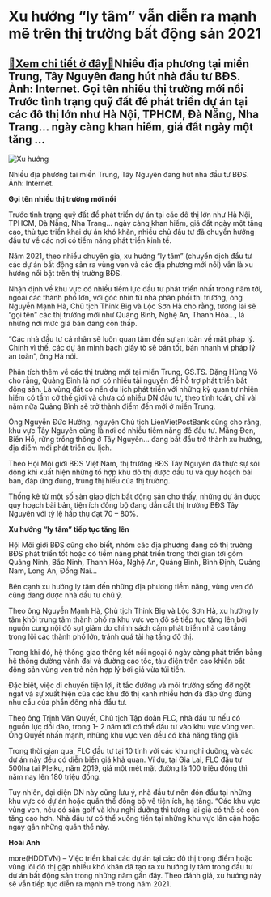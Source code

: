 Xu hướng “ly tâm” vẫn diễn ra mạnh mẽ trên thị trường bất động sản 2021
=======================================================================

[:gift:Xem chi tiết ở đây:gift:](https://hddtvn.com/xu-huong-ly-tam-van-dien-ra-manh-me-tren-thi-truong-bat-dong-san-2021/)Nhiều địa phương tại miền Trung, Tây Nguyên đang hút nhà đầu tư BĐS. Ảnh: Internet. Gọi tên nhiều thị trường mới nổi Trước tình trạng quỹ đất để phát triển dự án tại các đô thị lớn như Hà Nội, TPHCM, Đà Nẵng, Nha Trang… ngày càng khan hiếm, giá đất ngày một tăng …
------------------------------------------------------------------------------------------------------------------------------------------------------------------------------------------------------------------------------------------------------------------------





![Xu hướng ](https://hddtvn.com/wp-content/uploads/2021/01/0318_lam-dong-1598354010399348354978-1598438568486843476982.jpg "Xu hướng ")


Nhiều địa phương tại miền Trung, Tây Nguyên đang hút nhà đầu tư BĐS. Ảnh: Internet.



**Gọi tên nhiều thị trường mới nổi**


Trước tình trạng quỹ đất để phát triển dự án tại các đô thị lớn như Hà Nội, TPHCM, Đà Nẵng, Nha Trang… ngày càng khan hiếm, giá đất ngày một tăng cao, thủ tục triển khai dự án khó khăn, nhiều chủ đầu tư đã chuyển hướng đầu tư về các nơi có tiềm năng phát triển kinh tế.


Năm 2021, theo nhiều chuyên gia, xu hướng “ly tâm” (chuyển dịch đầu tư các dự án bất động sản ra vùng ven và các địa phương mới nổi) vẫn là xu hướng nổi bật trên thị trường BĐS.


Nhận định về khu vực có nhiều tiềm lực đầu tư phát triển nhất trong năm tới, ngoài các thành phố lớn, với góc nhìn từ nhà phân phối thị trường, ông Nguyễn Mạnh Hà, Chủ tịch Think Big và Lộc Sơn Hà cho rằng, tương lai sẽ “gọi tên” các thị trường mới như Quảng Bình, Nghệ An, Thanh Hóa…, là những nơi mức giá bán đang còn thấp.


“Các nhà đầu tư cá nhân sẽ luôn quan tâm đến sự an toàn về mặt pháp lý. Chính vì thế, các dự án minh bạch giấy tờ sẽ bán tốt, bán nhanh vì pháp lý an toàn”, ông Hà nói.


Phân tích thêm về các thị trường mới tại miền Trung, GS.TS. Đặng Hùng Võ cho rằng, Quảng Bình là nơi có nhiều tài nguyên để hỗ trợ phát triển bất động sản. Là vùng đất có nền du lịch phát triển với những kỳ quan tự nhiên hiếm có tầm cỡ thế giới và chưa có nhiều DN đầu tư, theo tính toán, chỉ vài năm nữa Quảng Bình sẽ trở thành điểm đến mới ở miền Trung.


Ông Nguyễn Đức Hưởng, nguyên Chủ tịch LienVietPostBank cũng cho rằng, khu vực Tây Nguyên cũng là nơi có nhiều tiềm năng để đầu tư. Măng Đen, Biển Hồ, rừng trồng thông ở Tây Nguyên… đang bắt đầu trở thành xu hướng, địa điểm mới phát triển du lịch.


Theo Hội Môi giới BĐS Việt Nam, thị trường BĐS Tây Nguyên đã thực sự sôi động khi xuất hiện những tổ hợp khu đô thị được đầu tư và quy hoạch bài bản, đáp ứng đúng, trúng thị hiếu của thị trường.


Thống kê từ một số sàn giao dịch bất động sản cho thấy, những dự án được quy hoạch bài bản, tiện ích đồng bộ đang dẫn dắt thị trường BĐS Tây Nguyên với tỷ lệ hấp thụ đạt 70 – 80%.


**Xu hướng “ly tâm” tiếp tục tăng lên**


Hội Môi giới BĐS cũng cho biết, nhóm các địa phương đang có thị trường BĐS phát triển tốt hoặc có tiềm năng phát triển trong thời gian tới gồm Quảng Ninh, Bắc Ninh, Thanh Hóa, Nghệ An, Quảng Bình, Bình Định, Quảng Nam, Long An, Đồng Nai…


Bên cạnh xu hướng ly tâm đến những địa phương tiềm năng, vùng ven đô cũng đang được nhà đầu tư chú ý.


Theo ông Nguyễn Mạnh Hà, Chủ tịch Think Big và Lộc Sơn Hà, xu hướng ly tâm khỏi trung tâm thành phố ra khu vực ven đô sẽ tiếp tục tăng lên bởi nguồn cung nội đô sụt giảm do chính sách cấm phát triển nhà cao tầng trong lõi các thành phố lớn, tránh quá tải hạ tầng đô thị.


Trong khi đó, hệ thống giao thông kết nối ngoại ô ngày càng phát triển bằng hệ thống đường vành đai và đường cao tốc, tàu điện trên cao khiến bất động sản vùng ven trở nên hợp lý bởi giá vừa túi tiền.


Đặc biệt, việc di chuyển tiện lợi, ít tắc đường và môi trường sống đỡ ngột ngạt và sự xuất hiện của các khu đô thị xanh nhiều hơn đã đáp ứng đúng nhu cầu của phần đông nhà đầu tư.


Theo ông Trịnh Văn Quyết, Chủ tịch Tập đoàn FLC, nhà đầu tư nếu có nguồn lực dồi dào, trong 1- 2 năm tới có thể đầu tư vào khu vực vùng ven. Ông Quyết nhấn mạnh, những khu vực ven đều có khả năng tăng giá.


Trong thời gian qua, FLC đầu tư tại 10 tỉnh với các khu nghỉ dưỡng, và các dự án này đều có diễn biến giá khả quan. Ví dụ, tại Gia Lai, FLC đầu tư 500ha tại Pleiku, năm 2019, giá một mét mặt đường là 100 triệu đồng thì năm nay lên 180 triệu đồng.


Tuy nhiên, đại diện DN này cũng lưu ý, nhà đầu tư nên đón đầu tại những khu vực có dự án hoặc quần thể đồng bộ về tiện ích, hạ tầng. “Các khu vực vùng ven, nếu có sân golf và khu nghỉ dưỡng thì tương lai giá có thể sẽ còn tăng cao hơn. Nhà đầu tư có thể xuống tiền tại những khu vực lân cận hoặc ngay gần những quần thể này.




**Hoài Anh**



more(HDDTVN) – Việc triển khai các dự án tại các đô thị trọng điểm hoặc vùng lõi đô thị gặp nhiều khó khăn đã tạo ra xu hướng ly tâm trong đầu tư dự án bất động sản trong những năm gần đây. Theo đánh giá, xu hướng này sẽ vẫn tiếp tục diễn ra mạnh mẽ trong năm 2021.

